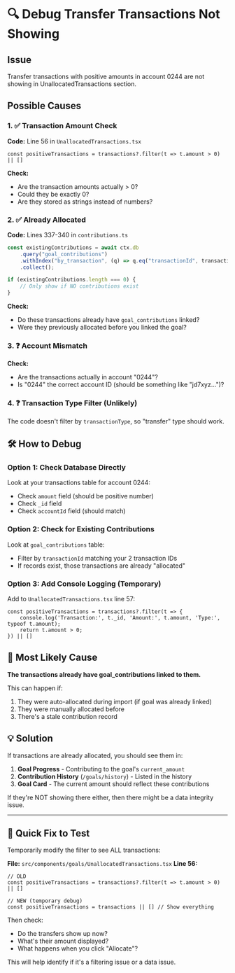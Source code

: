 # 🔍 Debug Transfer Transactions Not Showing

## Issue
Transfer transactions with positive amounts in account 0244 are not showing in UnallocatedTransactions section.

## Possible Causes

### 1. ✅ Transaction Amount Check
**Code:** Line 56 in `UnallocatedTransactions.tsx`
```tsx
const positiveTransactions = transactions?.filter(t => t.amount > 0) || []
```

**Check:**
- Are the transaction amounts actually > 0?
- Could they be exactly 0?
- Are they stored as strings instead of numbers?

### 2. ✅ Already Allocated
**Code:** Lines 337-340 in `contributions.ts`
```typescript
const existingContributions = await ctx.db
    .query("goal_contributions")
    .withIndex("by_transaction", (q) => q.eq("transactionId", transaction._id))
    .collect();

if (existingContributions.length === 0) {
    // Only show if NO contributions exist
}
```

**Check:**
- Do these transactions already have `goal_contributions` linked?
- Were they previously allocated before you linked the goal?

### 3. ❓ Account Mismatch
**Check:**
- Are the transactions actually in account "0244"?
- Is "0244" the correct account ID (should be something like "jd7xyz...")?

### 4. ❓ Transaction Type Filter (Unlikely)
The code doesn't filter by `transactionType`, so "transfer" type should work.

## 🛠️ How to Debug

### Option 1: Check Database Directly
Look at your transactions table for account 0244:
- Check `amount` field (should be positive number)
- Check `_id` field
- Check `accountId` field (should match)

### Option 2: Check for Existing Contributions
Look at `goal_contributions` table:
- Filter by `transactionId` matching your 2 transaction IDs
- If records exist, those transactions are already "allocated"

### Option 3: Add Console Logging (Temporary)
Add to `UnallocatedTransactions.tsx` line 57:
```tsx
const positiveTransactions = transactions?.filter(t => {
    console.log('Transaction:', t._id, 'Amount:', t.amount, 'Type:', typeof t.amount);
    return t.amount > 0;
}) || []
```

## 🎯 Most Likely Cause

**The transactions already have goal_contributions linked to them.**

This can happen if:
1. They were auto-allocated during import (if goal was already linked)
2. They were manually allocated before
3. There's a stale contribution record

## 💡 Solution

If transactions are already allocated, you should see them in:
1. **Goal Progress** - Contributing to the goal's `current_amount`
2. **Contribution History** (`/goals/history`) - Listed in the history
3. **Goal Card** - The current amount should reflect these contributions

If they're NOT showing there either, then there might be a data integrity issue.

---

## 🔧 Quick Fix to Test

Temporarily modify the filter to see ALL transactions:

**File:** `src/components/goals/UnallocatedTransactions.tsx`
**Line 56:**

```tsx
// OLD
const positiveTransactions = transactions?.filter(t => t.amount > 0) || []

// NEW (temporary debug)
const positiveTransactions = transactions || [] // Show everything
```

Then check:
- Do the transfers show up now?
- What's their amount displayed?
- What happens when you click "Allocate"?

This will help identify if it's a filtering issue or a data issue.